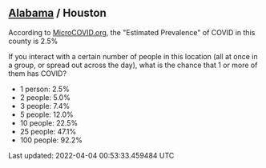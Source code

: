 
## [Alabama](/united-states/alabama) / Houston

According to [MicroCOVID.org](http://microcovid.org),
the "Estimated Prevalence" of COVID in this county is 2.5%

If you interact with a certain number of people in this location
(all at once in a group, or spread out across the day), what is the chance that
1 or more of them has COVID?

- 1 person: 2.5%
- 2 people: 5.0%
- 3 people: 7.4%
- 5 people: 12.0%
- 10 people: 22.5%
- 25 people: 47.1%
- 100 people: 92.2%

Last updated: 2022-04-04 00:53:33.459484 UTC
